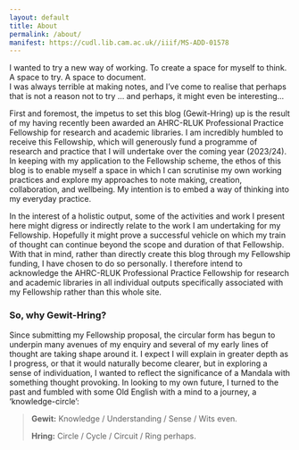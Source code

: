 ```yaml
---
layout: default
title: About
permalink: /about/
manifest: https://cudl.lib.cam.ac.uk//iiif/MS-ADD-01578
---
```

I wanted to try a new way of working. To create a space for myself to think.  
A space to try. A space to document.  
I was always terrible at making notes, and I’ve come to realise that perhaps that is not a reason not to try … and perhaps, it might even be interesting…  

First and foremost, the impetus to set this blog (Gewit-Hring) up is the result of my having recently been awarded an AHRC-RLUK Professional Practice Fellowship for research and academic libraries. I am incredibly humbled to receive this Fellowship, which will generously fund a programme of research and practice that I will undertake over the coming year (2023/24). In keeping with my application to the Fellowship scheme, the ethos of this blog is to enable myself a space in which I can scrutinise my own working practices and explore my approaches to note making, creation, collaboration, and wellbeing. My intention is to embed a way of thinking into my everyday practice.

In the interest of a holistic output, some of the activities and work I present here might digress or indirectly relate to the work I am undertaking for my Fellowship. Hopefully it might prove a successful vehicle on which my train of thought can continue beyond the scope and duration of that Fellowship. With that in mind, rather than directly create this blog through my Fellowship funding, I have chosen to do so personally. I therefore intend to acknowledge the AHRC-RLUK Professional Practice Fellowship for research and academic libraries in all individual outputs specifically associated with my Fellowship rather than this whole site.

### So, why Gewit-Hring?
Since submitting my Fellowship proposal, the circular form has begun to underpin many avenues of my enquiry and several of my early lines of thought are taking shape around it. I expect I will explain in greater depth as I progress, or that it would naturally become clearer, but in exploring a sense of individuation, I wanted to reflect the significance of a Mandala with something thought provoking. In looking to my own future, I turned to the past and fumbled with some Old English with a mind to a journey, a ‘knowledge-circle’:
> **Gewit:** Knowledge / Understanding / Sense / Wits even.
> 
> **Hring:** Circle / Cycle / Circuit / Ring perhaps.
